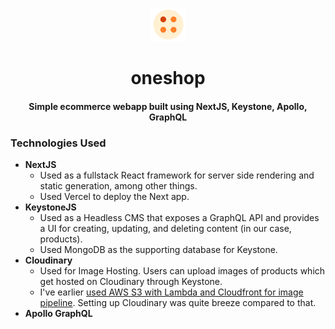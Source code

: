 <p align="center">
  <a href="https://examsecure.rajrajhans.com">
    <img alt="OneShop" src="docs/logo.png" width="55"/>
  </a>
</p>

<h1 align="center">
  oneshop
</h1>

<h4 align="center">
  Simple ecommerce webapp built using NextJS, Keystone, Apollo, GraphQL 
</h4>

### Technologies Used 
- **NextJS**
  - Used as a fullstack React framework for server side rendering and static generation, among other things.
  - Used Vercel to deploy the Next app.
- **KeystoneJS**
  - Used as a Headless CMS that exposes a GraphQL API and provides a UI for creating, updating, and deleting content (in our case, products).
  - Used MongoDB as the supporting database for Keystone. 
- **Cloudinary**
  - Used for Image Hosting. Users can upload images of products which get hosted on Cloudinary through Keystone. 
  - I've earlier [used AWS S3 with Lambda and Cloudfront for image pipeline](https://rajrajhans.com/2021/05/auto-resize-s3-using-lambda-triggers/s). Setting up Cloudinary was quite breeze compared to that.
- **Apollo GraphQL**